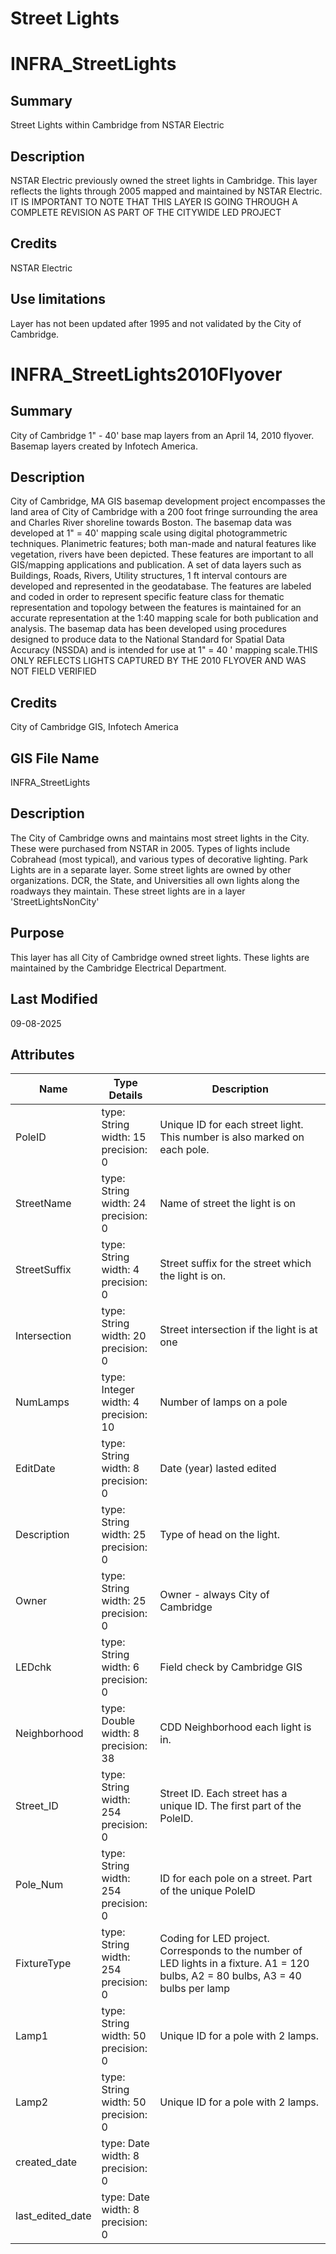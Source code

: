 # Street Lights
# INFRA_StreetLights #
## Summary ##
Street Lights within Cambridge from NSTAR Electric

## Description ##
NSTAR Electric previously owned the street lights in Cambridge. This layer reflects the lights through 2005 mapped and maintained by NSTAR Electric. IT IS IMPORTANT TO NOTE THAT THIS LAYER IS GOING THROUGH A COMPLETE REVISION AS PART OF THE CITYWIDE LED PROJECT

## Credits ##
NSTAR Electric

## Use limitations ##
Layer has not been updated after 1995 and not validated by the City of Cambridge.

# INFRA_StreetLights2010Flyover #
## Summary ##
City of Cambridge 1" - 40' base map layers from an April 14, 2010 flyover. Basemap layers created by Infotech America.

## Description ##
City of Cambridge, MA GIS basemap development project encompasses the land area of City of Cambridge with a 200 foot fringe surrounding the area and Charles River shoreline towards Boston. The basemap data was developed at 1" = 40' mapping scale using digital photogrammetric techniques. Planimetric features; both man-made and natural features like vegetation, rivers have been depicted. These features are important to all GIS/mapping applications and publication. A set of data layers such as Buildings, Roads, Rivers, Utility structures, 1 ft interval contours are developed and represented in the geodatabase. The features are labeled and coded in order to represent specific feature class for thematic representation and topology between the features is maintained for an accurate representation at the 1:40 mapping scale for both publication and analysis. The basemap data has been developed using procedures designed to produce data to the National Standard for Spatial Data Accuracy (NSSDA) and is intended for use at 1" = 40 ' mapping scale.THIS ONLY REFLECTS LIGHTS CAPTURED BY THE 2010 FLYOVER AND WAS NOT FIELD VERIFIED

## Credits ##
City of Cambridge GIS, Infotech America
## GIS File Name
INFRA_StreetLights
## Description
<DIV STYLE="text-align:Left;"><DIV><DIV><P><SPAN>The City of Cambridge owns and maintains most street lights in the City. These were purchased from NSTAR in 2005. Types of lights include Cobrahead (most typical), and various types of </SPAN><SPAN><SPAN>decorative </SPAN></SPAN><SPAN>lighting. Park Lights are in a </SPAN><SPAN><SPAN>separate </SPAN></SPAN><SPAN>layer. Some street lights are owned by other organizations. DCR, the State, and Universities all own lights along the roadways they maintain. These street lights are in a layer 'StreetLightsNonCity'</SPAN></P></DIV></DIV></DIV>

## Purpose
This layer has all City of Cambridge owned street lights. These lights are maintained by the Cambridge Electrical Department.
## Last Modified
09-08-2025
## Attributes
|Name|Type Details|Description|
|----|------------|-----------|
|PoleID|type: String<br/>width: 15<br/>precision: 0|Unique ID for each street light. This number is also marked on each pole.|
|StreetName|type: String<br/>width: 24<br/>precision: 0|Name of street the light is on|
|StreetSuffix|type: String<br/>width: 4<br/>precision: 0|Street suffix for the street which the light is on.|
|Intersection|type: String<br/>width: 20<br/>precision: 0|Street intersection if the light is at one|
|NumLamps|type: Integer<br/>width: 4<br/>precision: 10|Number of lamps on a pole|
|EditDate|type: String<br/>width: 8<br/>precision: 0|Date (year) lasted edited|
|Description|type: String<br/>width: 25<br/>precision: 0|Type of head on the light.|
|Owner|type: String<br/>width: 25<br/>precision: 0|Owner - always City of Cambridge|
|LEDchk|type: String<br/>width: 6<br/>precision: 0|Field check by Cambridge GIS|
|Neighborhood|type: Double<br/>width: 8<br/>precision: 38|CDD Neighborhood each light is in.|
|Street_ID|type: String<br/>width: 254<br/>precision: 0|Street ID. Each street has a unique ID. The first part of the PoleID.|
|Pole_Num|type: String<br/>width: 254<br/>precision: 0|ID for each pole on a street. Part of the unique PoleID|
|FixtureType|type: String<br/>width: 254<br/>precision: 0|Coding for LED project. Corresponds to the number of LED lights in a fixture. A1 = 120 bulbs, A2 = 80 bulbs, A3 = 40 bulbs per lamp|
|Lamp1|type: String<br/>width: 50<br/>precision: 0|Unique ID for a pole with 2 lamps.|
|Lamp2|type: String<br/>width: 50<br/>precision: 0|Unique ID for a pole with 2 lamps.|
|created_date|type: Date<br/>width: 8<br/>precision: 0||
|last_edited_date|type: Date<br/>width: 8<br/>precision: 0||
